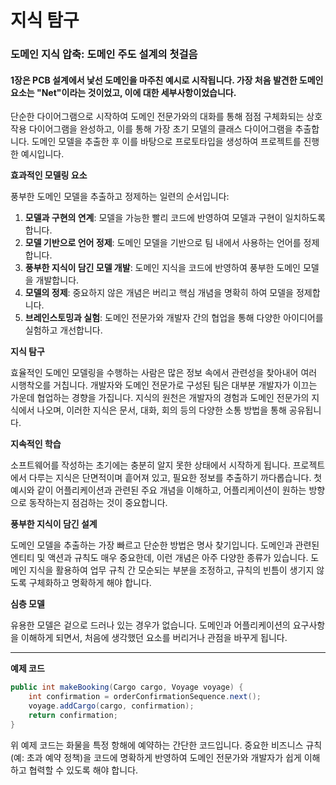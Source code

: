 # 지식 탐구

### 도메인 지식 압축: 도메인 주도 설계의 첫걸음

#### **1장은 PCB 설계에서 낯선 도메인을 마주친 예시로 시작됩니다. 가장 처음 발견한 도메인 요소는 "Net"이라는 것이었고, 이에 대한 세부사항이었습니다.**

단순한 다이어그램으로 시작하여 도메인 전문가와의 대화를 통해 점점 구체화되는 상호작용 다이어그램을 완성하고, 이를 통해 가장 초기 모델의 클래스 다이어그램을 추출합니다. 도메인 모델을 추출한 후 이를 바탕으로 프로토타입을 생성하여 프로젝트를 진행한 예시입니다.

**효과적인 모델링 요소**

풍부한 도메인 모델을 추출하고 정제하는 일련의 순서입니다:

1. **모델과 구현의 연계**: 모델을 가능한 빨리 코드에 반영하여 모델과 구현이 일치하도록 합니다.
2. **모델 기반으로 언어 정제**: 도메인 모델을 기반으로 팀 내에서 사용하는 언어를 정제합니다.
3. **풍부한 지식이 담긴 모델 개발**: 도메인 지식을 코드에 반영하여 풍부한 도메인 모델을 개발합니다.
4. **모델의 정제**: 중요하지 않은 개념은 버리고 핵심 개념을 명확히 하여 모델을 정제합니다.
5. **브레인스토밍과 실험**: 도메인 전문가와 개발자 간의 협업을 통해 다양한 아이디어를 실험하고 개선합니다.

**지식 탐구**

효율적인 도메인 모델링을 수행하는 사람은 많은 정보 속에서 관련성을 찾아내어 여러 시행착오를 거칩니다. 개발자와 도메인 전문가로 구성된 팀은 대부분 개발자가 이끄는 가운데 협업하는 경향을 가집니다. 지식의 원천은 개발자의 경험과 도메인 전문가의 지식에서 나오며, 이러한 지식은 문서, 대화, 회의 등의 다양한 소통 방법을 통해 공유됩니다.

**지속적인 학습**

소프트웨어를 작성하는 초기에는 충분히 알지 못한 상태에서 시작하게 됩니다. 프로젝트에서 다루는 지식은 단면적이며 흩어져 있고, 필요한 정보를 추출하기 까다롭습니다. 첫 예시와 같이 어플리케이션과 관련된 주요 개념을 이해하고, 어플리케이션이 원하는 방향으로 동작하는지 점검하는 것이 중요합니다.

**풍부한 지식이 담긴 설계**

도메인 모델을 추출하는 가장 빠르고 단순한 방법은 명사 찾기입니다. 도메인과 관련된 엔티티 및 액션과 규칙도 매우 중요한데, 이런 개념은 아주 다양한 종류가 있습니다. 도메인 지식을 활용하여 업무 규칙 간 모순되는 부분을 조정하고, 규칙의 빈틈이 생기지 않도록 구체화하고 명확하게 해야 합니다.

**심층 모델**

유용한 모델은 겉으로 드러나 있는 경우가 없습니다. 도메인과 어플리케이션의 요구사항을 이해하게 되면서, 처음에 생각했던 요소를 버리거나 관점을 바꾸게 됩니다.

***

**예제 코드**

```java
public int makeBooking(Cargo cargo, Voyage voyage) {
    int confirmation = orderConfirmationSequence.next();
    voyage.addCargo(cargo, confirmation);
    return confirmation;
}
```

위 예제 코드는 화물을 특정 항해에 예약하는 간단한 코드입니다. 중요한 비즈니스 규칙(예: 초과 예약 정책)을 코드에 명확하게 반영하여 도메인 전문가와 개발자가 쉽게 이해하고 협력할 수 있도록 해야 합니다.
